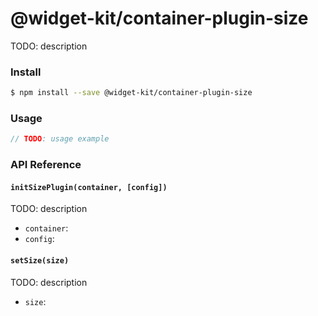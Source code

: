 # @widget-kit/container-plugin-size

TODO: description

### Install

```bash
$ npm install --save @widget-kit/container-plugin-size
```

### Usage

```js
// TODO: usage example
```

### API Reference

#### `initSizePlugin(container, [config])`

TODO: description

- `container`:
- `config`:

#### `setSize(size)`

TODO: description

- `size`:
